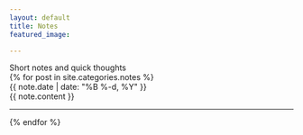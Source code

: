 ```yaml
---
layout: default
title: Notes
featured_image: 

---
```


<div class="featured-posts outer">
<div class="outer">  
  <div class="post-feed-title inner">Short notes and quick thoughts</div>
       <div class="post-feed inner-wide">
       {% for post in site.categories.notes %}
          <article class="note-full">
        <div class="note-meta">
            <time class="note-date" datetime="{{ note.date | date: '%Y-%m-%d' }}" rel="bookmark">
                {{ note.date | date: "%B %-d, %Y" }}
            </time>
        </div>
        <div class="note-content">
            {{ note.content }}
        </div>
        <hr class="note-divider">
    </article>
  {% endfor %}         
    </div>   
</div>
</div>